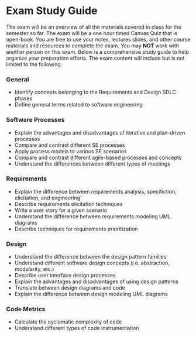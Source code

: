 # Exam Study Guide
The exam will be an overview of all the materials covered in class for the semester so far. The exam will be a one hour timed Canvas Quiz that is open-book. You are free to use your notes, lectures slides, and other course materials and resources to complete the exam. You may **NOT** work with another person on this exam. Below is a comprehensive study guide to help organize your preparation efforts. The exam content will include but is not limited to the following:

### General
* Identify concepts belonging to the Requirements and Design SDLC phases
* Define general terms related to software engineering

### Software Processes
* Explain the advantages and disadvantages of iterative and plan-driven processes
* Compare and contrast different SE processes
* Apply process models to various SE scenarios
* Compare and contrast different agile-based processes and concepts
* Understand the differences between different types of meetings

### Requirements
* Explain the difference between requirements analysis, specifiction, elicitation, and engineering'
* Describe requirements elicitation techniques
* Write a user story for a given scenario
* Understand the difference between requirements modeling UML diagrams
* Describe techniques for requirements prioritization

### Design
* Understand the difference between the design pattern families
* Understand different software design concepts (i.e. abstraction, modularity, etc.)
* Describe user interface design processes
* Explain the advantages and disadvantages of using design patterns
* Translate between design diagrams and code
* Explain the difference between design modeling UML diagrams

### Code Metrics
* Calculate the cyclomatic complexity of code
* Understand different types of code instrumentation
